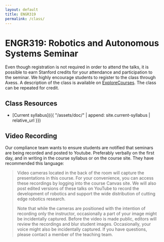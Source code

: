 ```yaml
---
layout: default
title: ENGR319
permalink: /class/
---
```

# ENGR319: Robotics and Autonomous Systems Seminar

Even though registration is not required in order to attend the talks, it is possible to earn Stanford credits for your attendance and participation to the seminar. We highly encourage students to register to the class through Axess. A description of the class is available on [ExploreCourses](https://explorecourses.stanford.edu/search?view=catalog&filter-coursestatus-Active=on&page=0&catalog=&academicYear=&q=Robotics+and+Autonomous+Systems+Seminar&collapse=). The class can be repeated for credit.

## Class Resources
- [Current syllabus]({{ "/assets/doc/" | append: site.current-syllabus | relative_url }})

## Video Recording

Our compliance team wants to ensure students are notified that seminars are being recorded and posted to Youtube. Preferably verbally on the first day, and in writing in the course syllabus or on the course site. They have recommended this language:

> Video cameras located in the back of the room will capture the presentations in this course. For your convenience, you can access these recordings by logging into the course Canvas site. We will also post edited versions of these talks on YouTube to record the development of robotics and support the wide distribution of cutting edge robotics research.
>
> Note that while the cameras are positioned with the intention of recording only the instructor, occasionally a part of your image might be incidentally captured. Before the video is made public, editors will review the recordings and blur student images. Occasionally, your voice might also be incidentally captured. If you have questions, please contact a member of the teaching team.